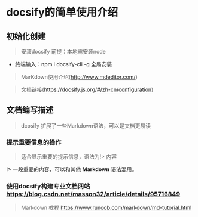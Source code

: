# docsify的简单使用介绍
## 初始化创建
>安装docsify 前提：本地需安装node 
* 终端输入：npm i docsify-cli -g 全局安装

>MarKdown使用介绍(http://www.mdeditor.com/)

> 文档链接(https://docsify.js.org/#/zh-cn/configuration)

## 文档编写描述
> dcosify 扩展了一些Markdown语法，可以是文档更易读

### 提示重要信息的操作
>适合显示重要的提示信息，语法为!> 内容

!> 一段重要的内容，可以和其他 **Markdown** 语法混用。

### 使用docsify构建专业文档网站 https://blog.csdn.net/masson32/article/details/95716849
> Markdown 教程 https://www.runoob.com/markdown/md-tutorial.html
